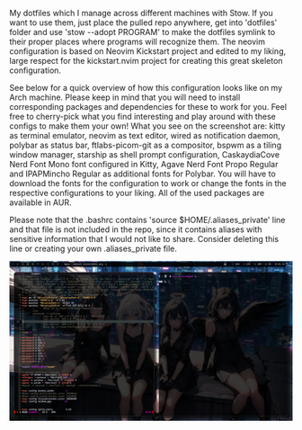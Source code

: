 My dotfiles which I manage across different machines with Stow. If you want to use them, just place the pulled repo anywhere, get into 'dotfiles' folder and use 'stow --adopt PROGRAM' to make the dotfiles symlink to their proper places where programs will recognize them. The neovim configuration is based on Neovim Kickstart project and edited to my liking, large respect for the kickstart.nvim project for creating this great skeleton configuration.

See below for a quick overview of how this configuration looks like on my Arch machine. Please keep in mind that you will need to install corresponding packages and dependencies for these to work for you. Feel free to cherry-pick what you find interesting and play around with these configs to make them your own! What you see on the screenshot are: kitty as terminal emulator, neovim as text editor, wired as notification daemon, polybar as status bar, ftlabs-picom-git as a compositor, bspwm as a tiling window manager, starship as shell prompt configuration, CaskaydiaCove Nerd Font Mono font configured in Kitty, Agave Nerd Font Propo Regular and IPAPMincho Regular as additional fonts for Polybar. You will have to download the fonts for the configuration to work or change the fonts in the respective configurations to your liking. All of the used packages are available in AUR.

Please note that the .bashrc contains 'source $HOME/.aliases_private' line and that file is not included in the repo, since it contains aliases with sensitive information that I would not like to share. Consider deleting this line or creating your own .aliases_private file.

![image screenshot1](./img/screenshot1.png)
